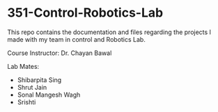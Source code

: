 # 351-Control-Robotics-Lab
This repo contains the documentation and files regarding the projects I made with my team in control and Robotics Lab.

Course Instructor: Dr. Chayan Bawal

Lab Mates: 
- Shibarpita Sing
- Shrut Jain
- Sonal Mangesh Wagh
- Srishti

